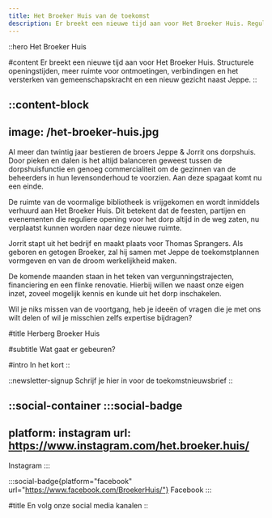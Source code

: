 ```yaml
---
title: Het Broeker Huis van de toekomst
description: Er breekt een nieuwe tijd aan voor Het Broeker Huis. Reguliere openingstijden, meer ruimte voor ontmoetingen, verbindingen en het versterken van gemeenschapskracht., een vertrekkende uitbater en een nieuwe ondernemer naast Jeppe.
---
```


::hero
Het Broeker Huis

#content
Er breekt een nieuwe tijd aan voor Het Broeker Huis. Structurele openingstijden, meer ruimte voor ontmoetingen, verbindingen en het versterken van gemeenschapskracht en een nieuw gezicht naast Jeppe.
::

::content-block
---
image: /het-broeker-huis.jpg
---
Al meer dan twintig jaar bestieren de broers Jeppe & Jorrit ons dorpshuis. Door pieken en dalen is het altijd balanceren geweest tussen de dorpshuisfunctie en genoeg commercialiteit om de gezinnen van de beheerders in hun levensonderhoud te voorzien. Aan deze spagaat komt nu een einde.

De ruimte van de voormalige bibliotheek is vrijgekomen en wordt inmiddels verhuurd aan Het Broeker Huis. Dit betekent dat de feesten, partijen en evenementen die reguliere opening voor het dorp altijd in de weg zaten, nu verplaatst kunnen worden naar deze nieuwe ruimte.

Jorrit stapt uit het bedrijf en maakt plaats voor Thomas Sprangers. Als geboren en getogen Broeker, zal hij samen met Jeppe de toekomstplannen vormgeven en van de droom werkelijkheid maken.

De komende maanden staan in het teken van vergunningstrajecten, financiering en een flinke renovatie. Hierbij willen we naast onze eigen inzet, zoveel mogelijk kennis en kunde uit het dorp inschakelen.

Wil je niks missen van de voortgang, heb je ideeën of vragen die je met ons wilt delen of wil je misschien zelfs expertise bijdragen?

#title
Herberg Broeker Huis

#subtitle
Wat gaat er gebeuren?

#intro
In het kort
::

::newsletter-signup
Schrijf je hier in voor de toekomstnieuwsbrief
::

::social-container
  :::social-badge
  ---
  platform: instagram
  url: https://www.instagram.com/het.broeker.huis/
  ---
  Instagram
  :::

  :::social-badge{platform="facebook" url="https://www.facebook.com/BroekerHuis/"}
  Facebook
  :::

#title
En volg onze social media kanalen
::
